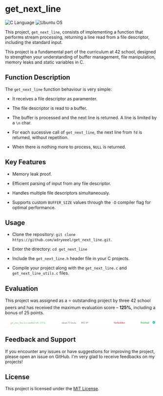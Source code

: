 # get_next_line

![C Language](https://img.shields.io/badge/C-00599C?style=for-the-badge&logo=c&logoColor=white)
![Ubuntu OS](https://img.shields.io/badge/Ubuntu-E95420?style=for-the-badge&logo=ubuntu&logoColor=white)

This project, `get_next_line`, consists of implementing a function that performs stream processing, returning a line read from a file descriptor, including the standard input.

This project is a fundamental part of the curriculum at 42 school, designed to strengthen your understanding of buffer management, file manipulation, memory leaks and static variables in C.

## Function Description

The `get_next_line` function behaviour is very simple:

- It receives a file descriptor as paramenter.

- The file descriptor is read to a buffer.

- The buffer is processed and the next line is returned. A line is limited by a `\n` char.

- For each sucessive call of `get_next_line`, the next line from `fd` is returned, without repetition.

- When there is nothing more to process, `NULL` is returned.

## Key Features

- Memory leak proof.

- Efficient parsing of input from any file descriptor.

- Handles multiple file descriptors simultaneously.

- Supports custom `BUFFER_SIZE` values through the `-D` compiler flag for optimal performance.

## Usage

- Clone the repository: `git clone https://github.com/adryeeel/get_next_line.git`.

- Enter the directory: `cd get_next_line`

- Include the `get_next_line.h` header file in your C projects.

- Compile your project along with the `get_next_line.c` and `get_next_line_utils.c` files.

## Evaluation

This project was assigned as a ⭐ outstanding project by three 42 school peers and has received the maximum evaluation score – **125%**, including a bonus of 25 points.

![Score 125%](README/evaluation-score.png)

## Feedback and Support

If you encounter any issues or have suggestions for improving the project, please open an issue on GitHub. I'm very glad to receive feedbacks on my projects!

## License

This project is licensed under the [MIT License](LICENSE).
